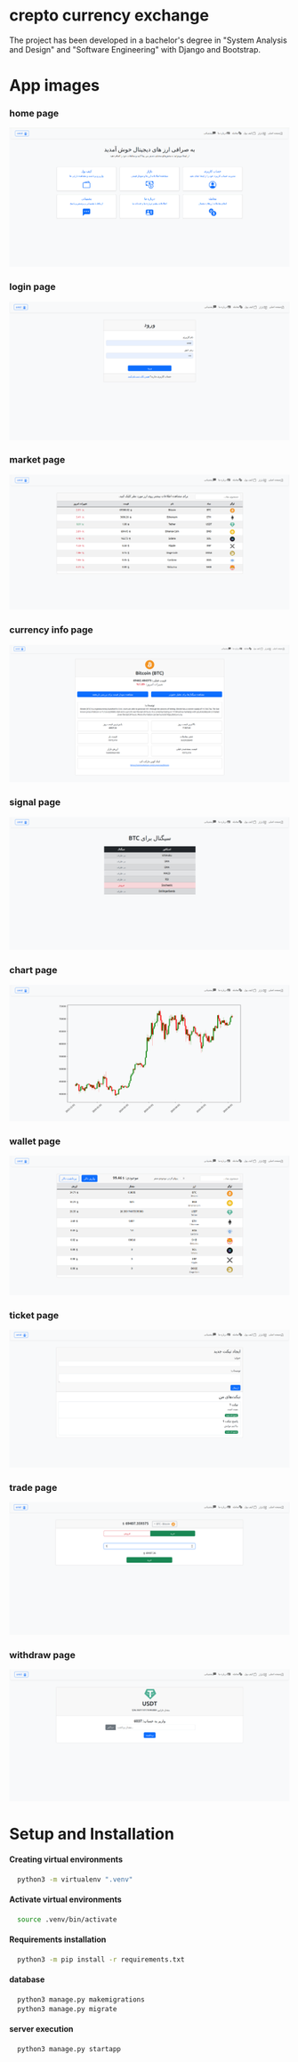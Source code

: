 # crepto currency exchange
The project has been developed in a bachelor's degree in "System Analysis and Design" and "Software Engineering" with Django and Bootstrap.


# App images

### home page
<img src="app_image/home.png"/>

### login page
<img src="app_image/login.png"/>

### market page
<img src="app_image/market.png"/>

### currency info page
<img src="app_image/currency_info.png"/>

### signal page
<img src="app_image/signal.png"/>

### chart page
<img src="app_image/chart.png"/>

### wallet page
<img src="app_image/wallet.png"/>

### ticket page
<img src="app_image/ticket.png"/>

### trade page
<img src="app_image/trade.png"/>

### withdraw page
<img src="app_image/withdraw.png"/>


# Setup and Installation
#### Creating virtual environments
```bash
  python3 -m virtualenv ".venv"
```
#### Activate virtual environments
```bash
  source .venv/bin/activate  
```
#### Requirements installation 
```bash
  python3 -m pip install -r requirements.txt
```
#### database
```bash
  python3 manage.py makemigrations
  python3 manage.py migrate
```
#### server execution
```bash
  python3 manage.py startapp
```
